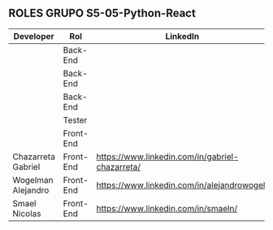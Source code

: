 ## ROLES GRUPO S5-05-Python-React

| Developer          | Rol       | LinkedIn                                      | GitHub                               |
| ------------------ | --------- | ----------------------------------------------| -------------------------------------|
|                    | Back-End  |                                               |                                      |
|                    | Back-End  |                                               |                                      |
|                    | Back-End  |                                               |                                      |
|                    | Tester    |                                               |                                      |
|                    | Front-End |                                               |                                      |
| Chazarreta Gabriel | Front-End |https://www.linkedin.com/in/gabriel-chazarreta/| https://github.com/gfchaza09         |
| Wogelman Alejandro | Front-End |https://www.linkedin.com/in/alejandrowogel/    | https://github.com/AlejandroWogelman |
| Smael Nicolas      | Front-End | https://www.linkedin.com/in/smaeln/           | https://github.com/SmaelNicolas      |
